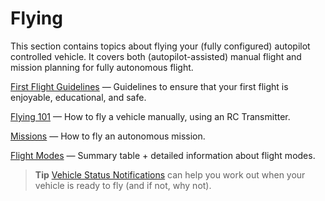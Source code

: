 # Flying

This section contains topics about flying your (fully configured) autopilot controlled vehicle. It covers both (autopilot-assisted) manual flight and mission planning for fully autonomous flight.

[First Flight Guidelines](../flying/first_flight_guidelines.md) — Guidelines to ensure that your first flight is enjoyable, educational, and safe.

[Flying 101](../flying/basic_flying.md) — How to fly a vehicle manually, using an RC Transmitter.

[Missions](../flying/missions.md) — How to fly an autonomous mission.

[Flight Modes](../flight_modes/README.md) — Summary table + detailed information about flight modes.

> **Tip** [Vehicle Status Notifications](../getting_started/vehicle_status.md) can help you work out when your vehicle is ready to fly (and if not, why not).